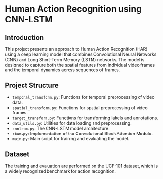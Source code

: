 # Human Action Recognition using CNN-LSTM

## Introduction
This project presents an approach to Human Action Recognition (HAR) using a deep learning model that combines Convolutional Neural Networks (CNN) and Long Short-Term Memory (LSTM) networks. The model is designed to capture both the spatial features from individual video frames and the temporal dynamics across sequences of frames.

## Project Structure
- `temporal_transform.py`: Functions for temporal preprocessing of video data.
- `spatial_transform.py`: Functions for spatial preprocessing of video frames.
- `target_transform.py`: Functions for transforming labels and annotations.
- `data_utils.py`: Utilities for data loading and preprocessing.
- `cnnlstm.py`: The CNN-LSTM model architecture.
- `cbam.py`: Implementation of the Convolutional Block Attention Module.
- `main.py`: Main script for training and evaluating the model.

## Dataset
The training and evaluation are performed on the UCF-101 dataset, which is a widely recognized benchmark for action recognition.
